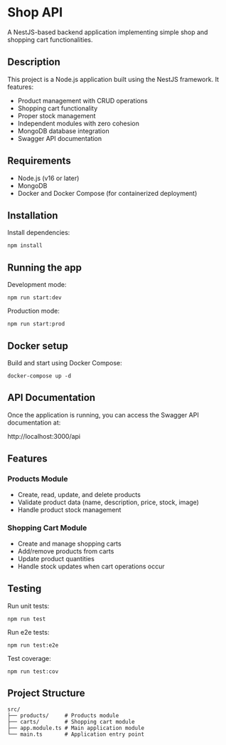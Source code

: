 # Shop API

A NestJS-based backend application implementing simple shop and shopping cart functionalities.

## Description

This project is a Node.js application built using the NestJS framework. It features:

- Product management with CRUD operations
- Shopping cart functionality
- Proper stock management
- Independent modules with zero cohesion
- MongoDB database integration
- Swagger API documentation

## Requirements

- Node.js (v16 or later)
- MongoDB
- Docker and Docker Compose (for containerized deployment)

## Installation

Install dependencies:
```
npm install
```

## Running the app

Development mode:
```
npm run start:dev
```

Production mode:
```
npm run start:prod
```

## Docker setup

Build and start using Docker Compose:
```
docker-compose up -d
```

## API Documentation

Once the application is running, you can access the Swagger API documentation at:

http://localhost:3000/api

## Features

### Products Module
- Create, read, update, and delete products
- Validate product data (name, description, price, stock, image)
- Handle product stock management

### Shopping Cart Module
- Create and manage shopping carts
- Add/remove products from carts
- Update product quantities
- Handle stock updates when cart operations occur

## Testing

Run unit tests:
```
npm run test
```

Run e2e tests:
```
npm run test:e2e
```

Test coverage:
```
npm run test:cov
```

## Project Structure

```
src/
├── products/     # Products module
├── carts/        # Shopping cart module
├── app.module.ts # Main application module
└── main.ts       # Application entry point
```
